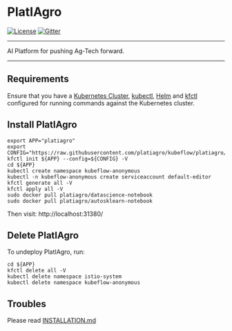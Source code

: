 # PlatIAgro

[![License](https://img.shields.io/badge/License-Apache%202.0-blue.svg)](https://opensource.org/licenses/Apache-2.0)
[![Gitter](https://badges.gitter.im/platiagro/community.svg)](https://gitter.im/platiagro/community?utm_source=badge&utm_medium=badge&utm_campaign=pr-badge)

----

AI Platform for pushing Ag-Tech forward.

----

## Requirements

Ensure that you have a [Kubernetes Cluster](https://kubernetes.io/docs/setup/), [kubectl](https://kubernetes.io/docs/tasks/tools/install-kubectl/#install-kubectl), [Helm](https://github.com/helm/helm/blob/master/docs/install.md) and [kfctl](https://www.kubeflow.org/docs/started/getting-started/#installing-command-line-tools) configured for running commands against the Kubernetes cluster.

## Install PlatIAgro

```shell
export APP="platiagro"
export CONFIG="https://raw.githubusercontent.com/platiagro/kubeflow/platiagro/bootstrap/config/kfctl_platiagro.yaml"
kfctl init ${APP} --config=${CONFIG} -V
cd ${APP}
kubectl create namespace kubeflow-anonymous
kubectl -n kubeflow-anonymous create serviceaccount default-editor
kfctl generate all -V
kfctl apply all -V
sudo docker pull platiagro/datascience-notebook
sudo docker pull platiagro/autosklearn-notebook
```

Then visit: http://localhost:31380/

## Delete PlatIAgro

To undeploy PlatIAgro, run:

```shell
cd ${APP}
kfctl delete all -V
kubectl delete namespace istio-system
kubectl delete namespace kubeflow-anonymous
```

## Troubles

Please read [INSTALLATION.md](https://github.com/platiagro/platiagro/blob/master/INSTALLATION.md)
